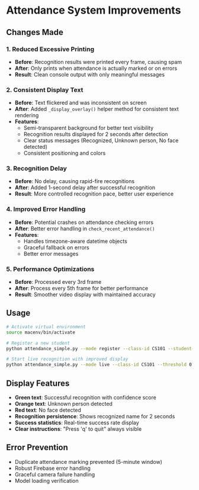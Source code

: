 # Attendance System Improvements

## Changes Made

### 1. Reduced Excessive Printing
- **Before**: Recognition results were printed every frame, causing spam
- **After**: Only prints when attendance is actually marked or on errors
- **Result**: Clean console output with only meaningful messages

### 2. Consistent Display Text
- **Before**: Text flickered and was inconsistent on screen
- **After**: Added `_display_overlay()` helper method for consistent text rendering
- **Features**:
  - Semi-transparent background for better text visibility
  - Recognition results displayed for 2 seconds after detection
  - Clear status messages (Recognized, Unknown person, No face detected)
  - Consistent positioning and colors

### 3. Recognition Delay
- **Before**: No delay, causing rapid-fire recognitions
- **After**: Added 1-second delay after successful recognition
- **Result**: More controlled recognition pace, better user experience

### 4. Improved Error Handling
- **Before**: Potential crashes on attendance checking errors
- **After**: Better error handling in `check_recent_attendance()`
- **Features**:
  - Handles timezone-aware datetime objects
  - Graceful fallback on errors
  - Better error messages

### 5. Performance Optimizations
- **Before**: Processed every 3rd frame
- **After**: Process every 5th frame for better performance
- **Result**: Smoother video display with maintained accuracy

## Usage

```bash
# Activate virtual environment
source macenv/bin/activate

# Register a new student
python attendance_simple.py --mode register --class-id CS101 --student-id "12345" --student-name "John Doe"

# Start live recognition with improved display
python attendance_simple.py --mode live --class-id CS101 --threshold 0.7
```

## Display Features

- **Green text**: Successful recognition with confidence score
- **Orange text**: Unknown person detected
- **Red text**: No face detected
- **Recognition persistence**: Shows recognized name for 2 seconds
- **Success statistics**: Real-time success rate display
- **Clear instructions**: "Press 'q' to quit" always visible

## Error Prevention

- Duplicate attendance marking prevented (5-minute window)
- Robust Firebase error handling
- Graceful camera failure handling
- Model loading verification
